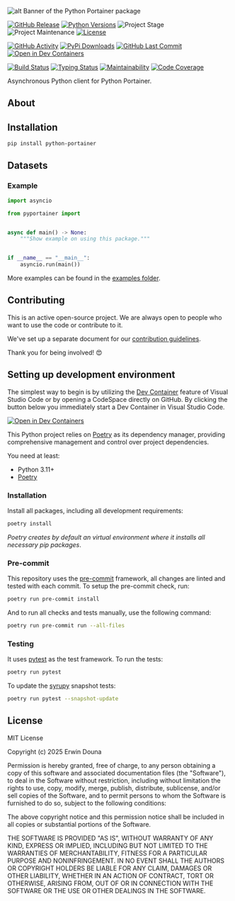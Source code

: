 <!-- Banner -->
![alt Banner of the Python Portainer package](https://raw.githubusercontent.com/erwindouna/python-python-portainer/main/assets/header_pyportainer-min.png)

<!-- PROJECT SHIELDS -->
[![GitHub Release][releases-shield]][releases]
[![Python Versions][python-versions-shield]][pypi]
![Project Stage][project-stage-shield]
![Project Maintenance][maintenance-shield]
[![License][license-shield]](LICENSE)

[![GitHub Activity][commits-shield]][commits-url]
[![PyPi Downloads][downloads-shield]][downloads-url]
[![GitHub Last Commit][last-commit-shield]][commits-url]
[![Open in Dev Containers][devcontainer-shield]][devcontainer]

[![Build Status][build-shield]][build-url]
[![Typing Status][typing-shield]][typing-url]
[![Maintainability][maintainability-shield]][maintainability-url]
[![Code Coverage][codecov-shield]][codecov-url]


Asynchronous Python client for Python Portainer.

## About

<!-- TODO: Add a short description about the project. -->

## Installation

```bash
pip install python-portainer
```

## Datasets

<!-- TODO: Add a list of datasets that are supported by this package. -->

### Example

```python
import asyncio

from pyportainer import


async def main() -> None:
    """Show example on using this package."""


if __name__ == "__main__":
    asyncio.run(main())
```

More examples can be found in the [examples folder](./examples/).

## Contributing

This is an active open-source project. We are always open to people who want to
use the code or contribute to it.

We've set up a separate document for our
[contribution guidelines](CONTRIBUTING.md).

Thank you for being involved! :heart_eyes:

## Setting up development environment

The simplest way to begin is by utilizing the [Dev Container][devcontainer]
feature of Visual Studio Code or by opening a CodeSpace directly on GitHub.
By clicking the button below you immediately start a Dev Container in Visual Studio Code.

[![Open in Dev Containers][devcontainer-shield]][devcontainer]

This Python project relies on [Poetry][poetry] as its dependency manager,
providing comprehensive management and control over project dependencies.

You need at least:

- Python 3.11+
- [Poetry][poetry-install]

### Installation

Install all packages, including all development requirements:

```bash
poetry install
```

_Poetry creates by default an virtual environment where it installs all
necessary pip packages_.

### Pre-commit

This repository uses the [pre-commit][pre-commit] framework, all changes
are linted and tested with each commit. To setup the pre-commit check, run:

```bash
poetry run pre-commit install
```

And to run all checks and tests manually, use the following command:

```bash
poetry run pre-commit run --all-files
```

### Testing

It uses [pytest](https://docs.pytest.org/en/stable/) as the test framework. To run the tests:

```bash
poetry run pytest
```

To update the [syrupy](https://github.com/tophat/syrupy) snapshot tests:

```bash
poetry run pytest --snapshot-update
```

## License

MIT License

Copyright (c) 2025 Erwin Douna

Permission is hereby granted, free of charge, to any person obtaining a copy
of this software and associated documentation files (the "Software"), to deal
in the Software without restriction, including without limitation the rights
to use, copy, modify, merge, publish, distribute, sublicense, and/or sell
copies of the Software, and to permit persons to whom the Software is
furnished to do so, subject to the following conditions:

The above copyright notice and this permission notice shall be included in all
copies or substantial portions of the Software.

THE SOFTWARE IS PROVIDED "AS IS", WITHOUT WARRANTY OF ANY KIND, EXPRESS OR
IMPLIED, INCLUDING BUT NOT LIMITED TO THE WARRANTIES OF MERCHANTABILITY,
FITNESS FOR A PARTICULAR PURPOSE AND NONINFRINGEMENT. IN NO EVENT SHALL THE
AUTHORS OR COPYRIGHT HOLDERS BE LIABLE FOR ANY CLAIM, DAMAGES OR OTHER
LIABILITY, WHETHER IN AN ACTION OF CONTRACT, TORT OR OTHERWISE, ARISING FROM,
OUT OF OR IN CONNECTION WITH THE SOFTWARE OR THE USE OR OTHER DEALINGS IN THE
SOFTWARE.


<!-- LINKS FROM PLATFORM -->


<!-- MARKDOWN LINKS & IMAGES -->
[build-shield]: https://github.com/erwindouna/python-python-portainer/actions/workflows/tests.yaml/badge.svg
[build-url]: https://github.com/erwindouna/python-python-portainer/actions/workflows/tests.yaml
[codecov-shield]: https://codecov.io/gh/erwindouna/python-python-portainer/branch/main/graph/badge.svg?token=TOKEN
[codecov-url]: https://codecov.io/gh/erwindouna/python-python-portainer
[commits-shield]: https://img.shields.io/github/commit-activity/y/erwindouna/python-python-portainer.svg
[commits-url]: https://github.com/erwindouna/python-python-portainer/commits/main
[devcontainer-shield]: https://img.shields.io/static/v1?label=Dev%20Containers&message=Open&color=blue&logo=visualstudiocode
[devcontainer]: https://vscode.dev/redirect?url=vscode://ms-vscode-remote.remote-containers/cloneInVolume?url=https://github.com/erwindouna/python-python-portainer
[downloads-shield]: https://img.shields.io/pypi/dm/python-portainer
[downloads-url]: https://pypistats.org/packages/python-portainer
[last-commit-shield]: https://img.shields.io/github/last-commit/erwindouna/python-python-portainer.svg
[license-shield]: https://img.shields.io/github/license/erwindouna/python-python-portainer.svg
[maintainability-shield]: https://api.codeclimate.com/v1/badges/TOKEN/maintainability
[maintainability-url]: https://codeclimate.com/github/erwindouna/python-python-portainer/maintainability
[maintenance-shield]: https://img.shields.io/maintenance/yes/2025.svg
[project-stage-shield]: https://img.shields.io/badge/project%20stage-experimental-yellow.svg
[pypi]: https://pypi.org/project/python-portainer/
[python-versions-shield]: https://img.shields.io/pypi/pyversions/python-portainer
[releases-shield]: https://img.shields.io/github/release/erwindouna/python-python-portainer.svg
[releases]: https://github.com/erwindouna/python-python-portainer/releases
[typing-shield]: https://github.com/erwindouna/python-python-portainer/actions/workflows/typing.yaml/badge.svg
[typing-url]: https://github.com/erwindouna/python-python-portainer/actions/workflows/typing.yaml

[poetry-install]: https://python-poetry.org/docs/#installation
[poetry]: https://python-poetry.org
[pre-commit]: https://pre-commit.com
